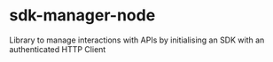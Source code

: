 # sdk-manager-node
Library to manage interactions with APIs by initialising an SDK with an authenticated HTTP Client
